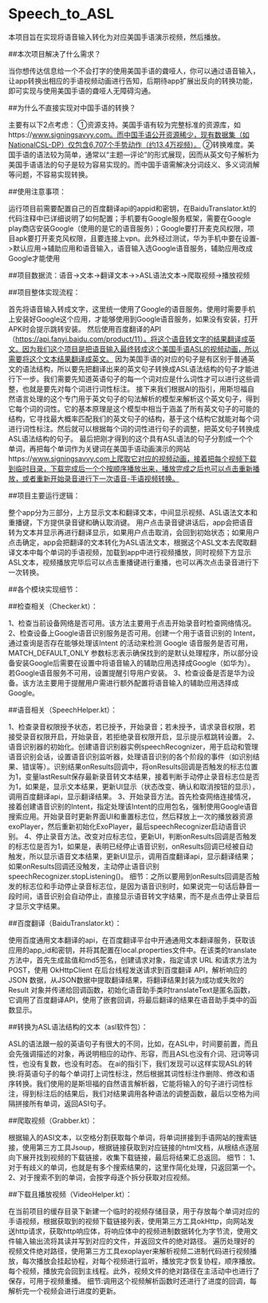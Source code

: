 # Speech_to_ASL
本项目旨在实现将语音输入转化为对应美国手语演示视频，然后播放。

##本次项目解决了什么需求？

当你想传达信息给一个不会打字的使用美国手语的聋哑人，你可以通过语音输入，让app转换出相应的手语视频动画进行告知，后期待app扩展出反向的转换功能，即可实现与使用美国手语的聋哑人无障碍沟通。


##为什么不直接实现对中国手语的转换？

主要有以下2点考虑：
①资源支持。美国手语有较为完整标准的资源库，如https://www.signingsavvy.com。而中国手语公开资源稀少，现有数据集（如NationalCSL-DP）仅包含6,707个手势动作（约13.4万视频）。
②转换难度。美国手语的语法较为简单，通常以“主题—评论”的形式展现，因而从英文句子解析为美国手语语法的句子是较为容易实现的。而中国手语需解决分词歧义、多义词消解等问题，不容易实现转换。


##使用注意事项：

运行项目前需要配置自己的百度翻译api的appid和密钥，在BaiduTranslator.kt的代码注释中已详细说明了如何配置；手机要有Google服务框架，需要在Google play商店安装Google（使用的是它的语音服务）；Google要打开麦克风权限，项目apk要打开麦克风权限，且要连接上vpn。此外经过测试，华为手机中要在设置->默认应用->辅助应用和语音输入，语音输入选Google语音服务，辅助应用改成Google才能使用


##项目数据流：语音→文本→翻译文本→>ASL语法文本→爬取视频->播放视频


##项目整体实现流程：

首先将语音输入转成文字，这里统一使用了Google的语音服务。使用时需要手机上安装好Google这个应用，才能够使用到Google语音服务，如果没有安装，打开APK时会提示跳转安装。
然后使用百度翻译的API（https://api.fanyi.baidu.com/product/11）。将这个语音转文字的结果翻译成英文。因为我们这个项目是把语音输入最终转成这个美国手语ASL的视频动画，所以需要将这个文本结果翻译成英文。
因为美国手语的对应的句子是有区别于普通英文的语法结构，所以要先把翻译出来的英文句子转换成ASL语法结构的句子才能进行下一步。我们需要先知道英语句子的每一个词对应是什么词性才可以进行这些调整，也就是要先对每个词进行词性标注。
接下来我们根据AI的指引，用斯坦福自然语言处理的这个专门用于英文句子的句法解析的模型来解析这个英文句子，得到它每个词的词性。它的基本原理是这个模型中相当于涵盖了所有英文句子的可能的结构，它寻找最大概率匹配我们的英文句子的结构，基于这个结构它就能对每个词进行词性标注。然后就可以根据每个词的词性进行句子的调整，把英文句子转换成ASL语法结构的句子。
最后把刚才得到的这个具有ASL语法的句子分割成一个个单词，再把每个单词作为关键词在美国手语动画演示的网站https://www.signingsavvy.com上爬取它对应的视频动画，接着把每个视频下载到临时目录，下载完成后一个个按顺序播放出来，播放完成之后也可以点击重新播放，或者重新开始录音进行下一次语音-手语视频转换。


##项目主要运行逻辑：

整个app分为三部分，上方显示文本和翻译文本，中间显示视频、ASL语法文本和重播键，下方提供录音键和确认取消键。
用户点击录音键讲话后，app会把语音转为文本并显示再进行翻译显示，如果用户点击取消，会回到初始状态；如果用户点击确定，app会把翻译的文本转化为ASL语法文本，根据这个ASL文本去爬取翻译文本中每个单词的手语视频，加载到app中进行视频播放，同时视频下方显示ASL文本，视频播放完毕后可以点击重播键进行重播，也可以再次点击录音进行下一次转换。



##各个模块实现细节：

##检查相关（Checker.kt）：

1、检查当前设备网络是否可用。该方法主要用于点击开始录音时检查网络情况。
2、检查设备上Google语音识别服务是否可用。创建一个用于语音识别的 Intent，通过查询是否存在能够处理该Intent 的活动来检测 Google 语音服务是否可用，MATCH_DEFAULT_ONLY 参数标志表示确保找到的是默认处理程序，所以部分设备安装Google后需要在设置中将语音输入的辅助应用选择成Google（如华为）。若Google语音服务不可用，设置提醒引导用户安装。
3、检查设备是否是华为设备。该方法主要用于提醒用户需进行额外配置将语音输入的辅助应用选择成Google。



##语音相关（SpeechHelper.kt）：

1、检查录音权限授予状态，若已授予，开始录音；若未授予，请求录音权限，若接受录音权限开启，开始录音，若拒绝录音权限开启，显示提示框跳转设置。
2、语音识别器的初始化。创建语音识别器实例speechRecognizer，用于启动和管理语音识别会话，设置语音识别监听器，处理语音识别的各个阶段的事件（如识别结果、错误等）。识别结果onResults回调中，将onResults回调是否触发的标志位置为1，变量lastResult保存最新录音转文本结果，接着判断手动停止录音标志位是否为1，如果是，显示文本结果，更新UI显示（状态改变、确认和取消按钮的显示），调用百度翻译api，显示翻译结果。
3、开始录音方法。首先检查网络连接情况，接着创建语音识别的Intent，指定处理该Intent的应用包名，强制使用Google语音搜索应用。开始录音时更新界面UI和重置标志位，然后释放上一次的播放器资源exoPlayer，然后重新初始化ExoPlayer，最后speechRecognizer启动语音识别。
4、停止录音方法。改变对应标志位，更新UI，判断onResults回调是否触发的标志位是否为1，如果是，表明已经停止语音识别，onResults回调已经被自动触发，所以显示语音文本结果，更新UI显示，调用百度翻译api，显示翻译结果；如果onResults回调还没触发，主动停止语音识别speechRecognizer.stopListening()。
细节：之所以要用到onResults回调是否触发的标志位和手动停止录音标志位，是因为语音识别时，如果说完一句话后静音一段时间，语音识别会自动停止，直接显示语音转文字结果，而不是点击停止录音后才显示文字结果。



##百度翻译（BaiduTranslator.kt）：

使用百度通用文本翻译的api，在百度翻译平台中开通通用文本翻译服务，获取该应用的app_id和密钥，并将其配置在local.properties文件中。在该类的translate方法中，首先生成盐值和md5签名，创建请求对象，指定请求 URL 和请求方法为 POST，使用 OkHttpClient 在后台线程发送请求到百度翻译 API，解析响应的 JSON 数据，从JSON数据中提取翻译结果，将翻译结果封装为成功或失败的 Result 对象并传递给回调函数，初始化语音助手类时translateText是匿名函数，它调用了百度翻译API，使用了嵌套回调，将最后翻译的结果在语音助手类中的函数显示。


##转换为ASL语法结构的文本（asl软件包）：

ASL的语法跟一般的英语句子有很大的不同，比如，在ASL中，时间要前置，而且会先强调描述的对象，再说明相应的动作、形容，而且ASL也没有介词、冠词等词性，也没有复数，也没有时态。
在ai的指引下，我们发现可以这样实现ASL的转换:将英语句子的每个单词打上词性标注，然后根据其词性标注作删除、修改和语序转换。我们使用的是斯坦福的自然语言解析器，它能将输入的句子进行词性标注，得到标注后的结果后，我们对结果调用各种语法的调整函数，最后以空格为间隔拼接所有单词，返回ASI句子。



##爬取视频（Grabber.kt）：

根据输入的ASI文本，以空格分割获取每个单词，将单词拼接到手语网站的搜索链接，使用第三方工具Jsoup，根据链接获取到对应链接的html文档，从根结点逐层向下展开找到视频的下载链接，收集下载链接，最后将结果汇总返回。
细节：
1、对于有歧义的单词，也就是有多个搜索结果的，这里作简化处理，只返回第一个。
2、对于搜索不到的单词，会按字母逐个拆分获取对应视频。


##下载且播放视频（VideoHelper.kt）：

在当前项目的缓存目录下新建一个临时的视频存储目录，用于存放每个单词对应的手语视频，根据获取到的视频下载链接列表，使用第三方工具okHttp，向网站发送http请求，获取http响应体，将响应体中的视频进制数据转化为字节流，使用文件输入输出流将其读并写到对应的文件，并返回文件的绝对路径。
遍历处理好的视频文件绝对路径，使用第三方工具exoplayer来解析视频二进制代码进行视频播放，每次播放会挂起协程，对每个视频进行监听，播放完才恢复协程，顺序播放。
每个视频，播放完会回到主线程。此外，视频文件的绝对路径在主活动中也进行了保存，可用于视频重播。
细节:调用这个视频解析函数时还进行了进度的回调，每解析完一个视频会进行进度的更新。
